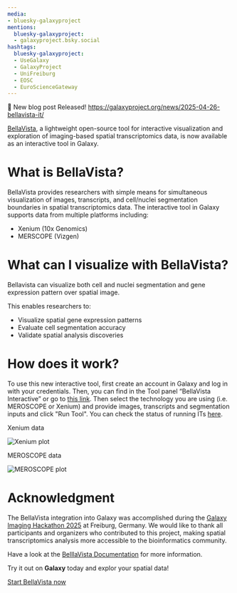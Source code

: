 ```yaml
---
media:
- bluesky-galaxyproject
mentions:
  bluesky-galaxyproject:
  - galaxyproject.bsky.social
hashtags:
  bluesky-galaxyproject:
  - UseGalaxy
  - GalaxyProject
  - UniFreiburg
  - EOSC
  - EuroScienceGateway
---
```

📝 New blog post Released!
https://galaxyproject.org/news/2025-04-26-bellavista-it/

[BellaVista](https://github.com/pkosurilab/BellaVista), a lightweight open-source tool for interactive visualization and exploration of imaging-based spatial transcriptomics data,
is now available as an interactive tool in Galaxy.

What is BellaVista?
===================

BellaVista provides researchers with simple means for simultaneous visualization of images, transcripts, and cell/nuclei segmentation boundaries in spatial transcriptomics data.
The interactive tool in Galaxy supports data from multiple platforms including:

* Xenium (10x Genomics)
* MERSCOPE (Vizgen)

What can I visualize with BellaVista?
=====================================

Bellavista can visualize both cell and nuclei segmentation and gene expression pattern over spatial image.

This enables researchers to:

* Visualize spatial gene expression patterns
* Evaluate cell segmentation accuracy
* Validate spatial analysis discoveries

How does it work?
=================

To use this new interactive tool, first create an account in Galaxy and log in with your credentials. Then, you can find in the Tool panel “BellaVista Interactive”
or go to [this link](https://usegalaxy.eu/?tool_id=interactive_tool_bellavista&version=latest). Then select the technology you are using (i.e. MEROSCOPE or Xenium) and
provide images, transcripts and segmentation inputs and click "Run Tool". You can check the status of running ITs [here](https://usegalaxy.eu/interactivetool_entry_points/list).

Xenium data

![Xenium plot](https://galaxyproject.org/news/2025-04-26-bellavista-it/static/Xenium.png)

  

MEROSCOPE data

![MEROSCOPE plot](https://galaxyproject.org/news/2025-04-26-bellavista-it/static/MEROSCOPE.png)

Acknowledgment
==============

The BellaVista integration into Galaxy was accomplished during the [Galaxy Imaging Hackathon 2025](https://galaxyproject.org/events/2025-04-22-galaxy-imaging-hackathon/) at Freiburg, Germany. We would like to thank all participants and organizers who contributed to this project, making spatial transcriptomics analysis more accessible to the bioinformatics community.

Have a look at the [BelllaVista Documentation](https://bellavista.readthedocs.io/en/latest/) for more information.

Try it out on **Galaxy** today and explor your spatial data!

[Start BellaVista now](https://usegalaxy.eu/?tool_id=interactive_tool_bellavista&version=latest)